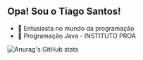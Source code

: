 ## Opa! Sou o Tiago Santos!
- 🔭 Entusiasta no mundo da programação
- 🌱 Programação Java - INSTITUTO PROA

![Anurag's GitHub stats](https://github-readme-stats.vercel.app/api?username=anuraghazra&theme=darcula=true)

